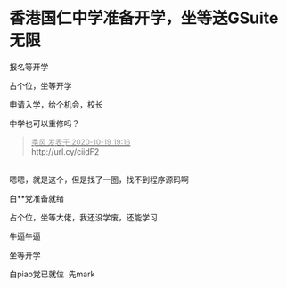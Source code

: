 # 香港国仁中学准备开学，坐等送GSuite无限


报名等开学

占个位，坐等开学

申请入学，给个机会，校长

中学也可以重修吗？<img src="static/image/smiley/default/lol.gif" smilieid="12" border="0" alt="" />

<div class="quote"><blockquote><font size="2"><a href="https://www.hostloc.com/forum.php?mod=redirect&amp;goto=findpost&amp;pid=9322794&amp;ptid=756091" target="_blank"><font color="#999999">季风 发表于 2020-10-19 19:16</font></a></font><br />
http://url.cy/ciidF2</blockquote></div><br />
嗯嗯，就是这个，但是找了一圈，找不到程序源码啊

白**党准备就绪

占个位，坐等大佬，我还没学废，还能学习

牛逼牛逼

坐等开学

白piao党已就位&nbsp;&nbsp;先mark<img id="aimg_lgDVv" onclick="zoom(this, this.src, 0, 0, 0)" class="zoom" src="https://cdn.jsdelivr.net/gh/hishis/forum-master/public/images/patch.gif" onmouseover="img_onmouseoverfunc(this)" onload="thumbImg(this)" border="0" alt="" />
